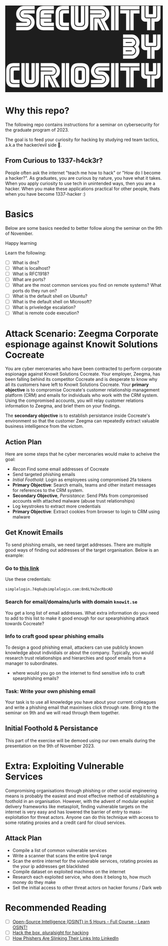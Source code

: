 ![SECURITY BY CURIOSITY](slides/img/security-by-curiosity.png)

# Why this repo?

The following repo contains instructions for a seminar on cybersecurity for the graduate program of 2023.


The goal is to feed your curiosity for hacking by studying red team tactics, a.k.a the hacker/evil side 👹. 

## From Curious to 1337-h4ck3r?

People often ask the internet "teach me how to hack" or "How do I become a hacker?". As graduates, you are curious by nature, you have what it takes. When you apply curiosity to use tech in unintended ways, then you are a hacker. When you make these applications practical for other people, thats when you have become 1337-hacker :)


# Basics

Below are some basics needed to better follow along the seminar on the 9th of November.

Happy learning

Learn the following:

- [ ] What is dns?
- [ ] What is localhost?
- [ ] What is RFC1918?
- [ ] What are ports?
- [ ] What are the most common services you find on remote systems? What ports do they run on?
- [ ] What is the default shell on Ubuntu?
- [ ] What is the default shell on Microsoft?
- [ ] What is priveledge escalation?
- [ ] What is remote code execution?

# Attack Scenario: Zeegma Corporate espionage against Knowit Solutions Cocreate

You are cyber mercenaries who have been contracted to perform corporate espionage against Knowit Solutions Cocreate. Your employer, Zeegma, has been falling behind its competitor Cocreate and is desperate to know why all its customers have left to Knowit Solutions Cocreate. Your **primary objective** is to compromise Cocreate's customer relationship management platform (CRM) and emails for individuals who work with the CRM system. Using the compromised accounts, you will relay customer relations information to Zeegma, and brief them on your findings.

The **secondary objective** is to establish persistance inside Cocreate's environment so that the customer Zeegma can repeatedly extract valuable business intelligence from the victom.

## Action Plan

Here are some steps that he cyber mercenaries would make to acheive the goal:

- *Recon* Find some email addresses of Cocreate
- Send targeted phishing emails
- *Initial Foothold*: Login as employees using compromised 2fa tokens
- **Primary Objective**: Search emails, teams and other instant messages for references to the CRM system.
- **Secondary Objective**, *Persistance*: Send PMs from compromised accounts with attached malware (abuse trust relationships)
- Log keystrokes to extract more credentials
- **Primary Objective**: Extract cookies from browser to login to CRM using malware

## Get Knowit Emails

To send phishing emails, we need target addresses. There are multiple good ways of finding out addresses of the target organisation. Below is an example:

### Go to [this link](https://phonebook.cz/)

Use these credentials:

`simplelogin.74q6u@simplelogin.com:8n6LYeZecRbcAD`

### Search for email/domains/urls with domain `knowit.se`

You get a long list of email addresses. What extra information do you need to add to this list to make it good enough for our spearphishing attack towards Cocreate?

### Info to craft good spear phishing emails

To design a good phishing email, attackers can use publicly known knowledge about individials or about the company. Typically, you would research trust relationships and hierarchies and spoof emails from a manager to subordinates.

- where would you go on the internet to find sensitive info to craft spearphishing emails?


### Task: Write your own phishing email

Your task is to use all knowledge you have about your current colleagues and write a phishing email that maximises click through rate. Bring it to the seminar on 9th and we will read through them together.


## Initial Foothold & Persistance

This part of the exercise will be demoed using our own emails during the presentation on the 9th of November 2023.

# Extra: Exploiting Vulnerable Services

Compromising organisations through phishing or other social engineering means is probably the easiest and most effective method of establishing a foothold in an organisation. However, with the advent of modular exploit delivery frameworks like metasploit, finding vulnerable targets on the internet is very easy and has lowered the barrier of entry to mass-exploitation for threat actors. Anyone can do this technique with access to some rotating proxies and a credit card for cloud services.

## Attack Plan

- Compile a list of common vulnerable services
- Write a scanner that scans the entire Ipv4 range 
- Scan the entire internet for the vulnerable services, rotating proxies as the your ip addresses get blacklisted
- Compile dataset on exploited machines on the internet
- Research each exploited service, who does it belong to, how much money do they make
- Sell the initial access to other threat actors on hacker forums / Dark web


# Recommended Reading

- [ ] [Open-Source Intelligence (OSINT) in 5 Hours - Full Course - Learn OSINT! ](https://www.youtube.com/watch?v=qwA6MmbeGNo&t=7429s)
- [ ] [Hack the box, pluralsight for hacking](https://www.hackthebox.com/)
- [ ] [How Phishers Are Slinking Their Links Into LinkedIn](https://krebsonsecurity.com/2022/02/how-phishers-are-slinking-their-links-into-linkedin/)
